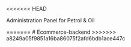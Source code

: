 <<<<<<< HEAD
<p>Administration Panel for Petrol & Oil</p>
=======
# Ecommerce-backend
>>>>>>> a8249a05f9851a16ba86075f2afd6bdb1ace447c
